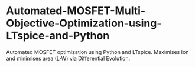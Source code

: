 # Automated-MOSFET-Multi-Objective-Optimization-using-LTspice-and-Python
Automated MOSFET optimization using Python and LTspice. Maximises Ion ​ and minimises area (L⋅W) via Differential Evolution.
